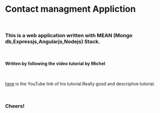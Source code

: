 <h1>Contact managment Appliction</h1>
<br>

<h3>This is a web application written with MEAN (Mongo db,Expressjs,Angularjs,Nodejs) Stack. </h3><br>
<h4>Written by following the video tutorial by Michel</h4><br>
<p>
<a href="https://www.youtube.com/watch?v=kHV7gOHvNdk&list=PLJSKGZraVZVvGW4AOKJnJbX3rQ6wsDi7d">here</a> is the YouTube link of his tutorial.Really good and descriptive tutorial.</p><br>
<h3><b>Cheers!</b></h3>

